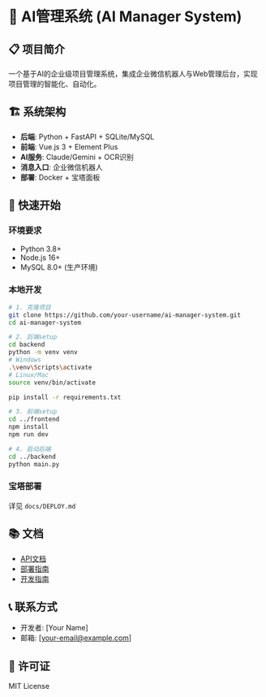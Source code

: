# 🚀 AI管理系统 (AI Manager System)

## 📋 项目简介
一个基于AI的企业级项目管理系统，集成企业微信机器人与Web管理后台，实现项目管理的智能化、自动化。

## 🏗️ 系统架构
- **后端**: Python + FastAPI + SQLite/MySQL
- **前端**: Vue.js 3 + Element Plus
- **AI服务**: Claude/Gemini + OCR识别
- **消息入口**: 企业微信机器人
- **部署**: Docker + 宝塔面板

## 🚀 快速开始

### 环境要求
- Python 3.8+
- Node.js 16+
- MySQL 8.0+ (生产环境)

### 本地开发
```bash
# 1. 克隆项目
git clone https://github.com/your-username/ai-manager-system.git
cd ai-manager-system

# 2. 后端setup
cd backend
python -m venv venv
# Windows
.\venv\Scripts\activate
# Linux/Mac
source venv/bin/activate

pip install -r requirements.txt

# 3. 前端setup
cd ../frontend
npm install
npm run dev

# 4. 启动后端
cd ../backend
python main.py
```

### 宝塔部署
详见 `docs/DEPLOY.md`

## 📚 文档
- [API文档](docs/API.md)
- [部署指南](docs/DEPLOY.md)
- [开发指南](docs/DEV.md)

## 📞 联系方式
- 开发者: [Your Name]
- 邮箱: [your-email@example.com]

## 📄 许可证
MIT License
